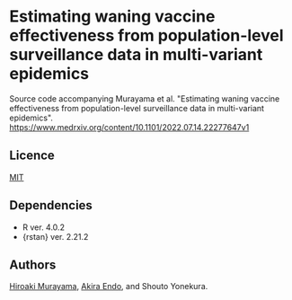 # Estimating waning vaccine effectiveness from population-level surveillance data in multi-variant epidemics
Source code accompanying Murayama et al. "Estimating waning vaccine effectiveness from population-level surveillance data in multi-variant epidemics". https://www.medrxiv.org/content/10.1101/2022.07.14.22277647v1
## Licence
[MIT](https://github.com/hiroaki-murayama/wane_ve_estimation_multivariant/blob/main/LICENSE)

## Dependencies
* R ver. 4.0.2
* {rstan} ver. 2.21.2

## Authors
[Hiroaki Murayama](https://github.com/hiroaki-murayama), [Akira Endo](https://github.com/akira-endo), and Shouto Yonekura.
